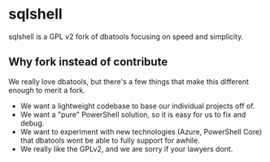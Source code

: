 # sqlshell

sqlshell is a GPL v2 fork of dbatools focusing on speed and simplicity.

## Why fork instead of contribute

We really love dbatools, but there's a few things that make this different enough to merit a fork.

* We want a lightweight codebase to base our individual projects off of.
* We want a "pure" PowerShell solution, so it is easy for us to fix and debug.
* We want to experiment with new technologies (Azure, PowerShell Core) that dbatools wont be able to fully support for awhile.
* We really like the GPLv2, and we are sorry if your lawyers dont.